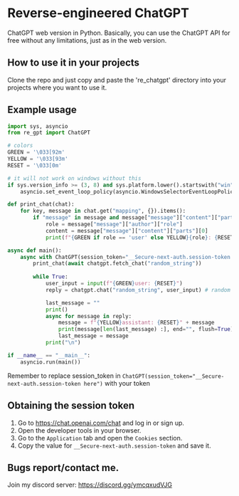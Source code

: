 # Reverse-engineered ChatGPT

ChatGPT web version in Python. Basically, you can use the ChatGPT API for free without any limitations, just as in the web version.

## How to use it in your projects

Clone the repo and just copy and paste the 're_chatgpt' directory into your projects where you want to use it.

## Example usage

```python
import sys, asyncio
from re_gpt import ChatGPT

# colors
GREEN = '\033[92m'
YELLOW = '\033[93m'
RESET = '\033[0m'

# it will not work on windows without this
if sys.version_info >= (3, 8) and sys.platform.lower().startswith("win"):
    asyncio.set_event_loop_policy(asyncio.WindowsSelectorEventLoopPolicy())

def print_chat(chat):
    for key, message in chat.get("mapping", {}).items():
        if "message" in message and message["message"]["content"]["parts"][0]:
            role = message["message"]["author"]["role"]
            content = message["message"]["content"]["parts"][0]
            print(f"{GREEN if role == 'user' else YELLOW}{role}: {RESET}{content}\n")

async def main():
    async with ChatGPT(session_token="__Secure-next-auth.session-token here") as chatgpt:
        print_chat(await chatgpt.fetch_chat("random_string"))
        
        while True:
            user_input = input(f"{GREEN}user: {RESET}")
            reply = chatgpt.chat("random_string", user_input) # random string that will be assigned to the actual conversation id

            last_message = ""
            print()
            async for message in reply:
                message = f"{YELLOW}assistant: {RESET}" + message
                print(message[len(last_message) :], end="", flush=True)
                last_message = message
            print("\n")

if __name__ == "__main__":
    asyncio.run(main())
```
Remember to replace session_token in `ChatGPT(session_token="__Secure-next-auth.session-token here")` with your token

## Obtaining the session token

1. Go to https://chat.openai.com/chat and log in or sign up.
2. Open the developer tools in your browser.
3. Go to the `Application` tab and open the `Cookies` section.
4. Copy the value for `__Secure-next-auth.session-token` and save it.

## Bugs report/contact me.
Join my discord server: https://discord.gg/ymcqxudVJG
